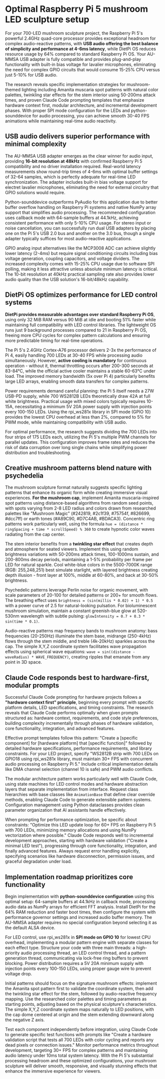 # Optimal Raspberry Pi 5 mushroom LED sculpture setup

For your 700-LED mushroom sculpture project, the Raspberry Pi 5's powerful 2.4GHz quad-core processor provides exceptional headroom for complex audio-reactive patterns, with **USB audio offering the best balance of simplicity and performance at 4-6ms latency**, while DietPi OS reduces resource usage by 64% compared to standard Raspberry Pi OS. Your AU-MMSA USB adapter is fully compatible and provides plug-and-play functionality with built-in bias voltage for lavalier microphones, eliminating the need for complex GPIO circuits that would consume 15-25% CPU versus just 5-10% for USB audio.

The research reveals specific implementation strategies for mushroom-themed lighting including Amanita muscaria spot patterns with natural color palettes, twinkling star effects for the stem interior using 50-200ms attack times, and proven Claude Code prompting templates that emphasize hardware context first, modular architecture, and incremental development phases. With proper SPI mode configuration for the LEDs and python-sounddevice for audio processing, you can achieve smooth 30-40 FPS animations while maintaining real-time audio reactivity.

## USB audio delivers superior performance with minimal complexity

The AU-MMSA USB adapter emerges as the clear winner for audio input, providing **16-bit resolution at 48kHz** with confirmed Raspberry Pi 5 compatibility and no driver installation required. Real-world latency measurements show round-trip times of 4-6ms with optimal buffer settings of 32-64 samples, which is perfectly adequate for real-time LED synchronization. The adapter includes built-in bias voltage support for electret lavalier microphones, eliminating the need for external circuitry that GPIO solutions would require.

Python-sounddevice outperforms PyAudio for this application due to better buffer overflow handling on Raspberry Pi systems and native NumPy array support that simplifies audio processing. The recommended configuration uses callback mode with 64-sample buffers at 44.1kHz, achieving consistent performance with only 5-10% CPU usage. For stereo input or noise cancellation, you can successfully run dual USB adapters by placing one on the Pi 5's USB 2.0 bus and another on the 3.0 bus, though a single adapter typically suffices for most audio-reactive applications.

GPIO analog input alternatives like the MCP3008 ADC can achieve slightly lower latency (2-4ms) but require signal conditioning circuits including bias voltage generation, coupling capacitors, and voltage dividers. The increased complexity comes with 15-25% CPU usage due to software SPI polling, making it less attractive unless absolute minimum latency is critical. The 10-bit resolution at 40kHz practical sampling rate also provides lower audio quality than the USB solution's 16-bit/48kHz capability.

## DietPi OS optimizes performance for LED control systems

**DietPi provides measurable advantages over standard Raspberry Pi OS**, using only 32 MiB RAM versus 90 MiB at idle and booting 51% faster while maintaining full compatibility with LED control libraries. The lightweight OS runs just 9 background processes compared to 21 in Raspberry Pi OS, freeing more CPU cycles for complex pattern calculations and ensuring more predictable timing for real-time operations.

The Pi 5's 2.4GHz Cortex-A76 processor delivers 2-3x the performance of Pi 4, easily handling 700 LEDs at 30-40 FPS while processing audio simultaneously. However, **active cooling is mandatory** for continuous operation - without it, thermal throttling occurs after 200-300 seconds at 83-84°C, while the official active cooler maintains a stable 60-63°C under load. The improved memory bandwidth (5x over Pi 4) particularly benefits large LED arrays, enabling smooth data transfers for complex patterns.

Power requirements demand careful planning: the Pi 5 itself needs a 27W USB-PD supply, while 700 WS2812B LEDs theoretically draw 42A at full white brightness. Practical usage with mixed colors typically requires 10-15A, necessitating a minimum 5V 20A power supply with injection points every 100-150 LEDs. Using the rpi_ws281x library in SPI mode (GPIO 10) provides the lowest CPU overhead at less than 2%, compared to 5% for PWM mode, while maintaining compatibility with USB audio.

For optimal performance, the research suggests dividing the 700 LEDs into four strips of 175 LEDs each, utilizing the Pi 5's multiple PWM channels for parallel updates. This configuration improves frame rates and reduces the risk of data corruption over long single chains while simplifying power distribution and troubleshooting.

## Creative mushroom patterns blend nature with psychedelia

The mushroom sculpture format naturally suggests specific lighting patterns that enhance its organic form while creating immersive visual experiences. **For the mushroom cap**, implement Amanita muscaria-inspired spot patterns using distance-based algorithms from random seed points, with spots varying from 2-8 LED radius and colors drawn from researched palettes like "Mushroom Magic" (#242819, #2c1f39, #75754f, #826699, #dcc7ff) or earth tones (#A89C90, #D7C4AB, #BDACA3). Concentric ring patterns work particularly well, using the formula `hue = (distance * ringSpacing + time * scrollSpeed) % 360` to create hypnotic color waves radiating from the cap center.

The stem interior benefits from a **twinkling star effect** that creates depth and atmosphere for seated viewers. Implement this using random brightness variations with 50-200ms attack times, 100-1000ms sustain, and 200-800ms decay periods, maintaining a 1-5% probability per frame per LED for natural sparkle. Cool white-blue colors in the 5500-7000K range (RGB: 255,248,251) best simulate starlight, with layered brightness creating depth illusion - front layer at 100%, middle at 60-80%, and back at 30-50% brightness.

Psychedelic patterns leverage Perlin noise for organic movement, with scale parameters of 20-100 for detailed patterns or 200+ for smooth flows. The breathing effect uses `brightness = (sin(millis * 0.02) + 1) * 0.5` with a power curve of 2.5 for natural-looking pulsation. For bioluminescent mushroom simulation, maintain a constant greenish-blue glow at 520-530nm wavelength with subtle pulsing: `glowIntensity = 0.7 + 0.3 * sin(time * 0.1)`.

Audio-reactive patterns map frequency bands to mushroom anatomy: bass frequencies (20-250Hz) illuminate the stem base, midrange (250-4kHz) flows through the stem middle, and treble (4k-20kHz) sparkles across the cap. The simple X,Y,Z coordinate system facilitates wave propagation effects using spherical wave equations: `wave = sin((distance - waveRadius) * WAVE_FREQUENCY)`, creating ripples that emanate from any point in 3D space.

## Claude Code responds best to hardware-first, modular prompts

Successful Claude Code prompting for hardware projects follows a **"hardware context first" principle**, beginning every prompt with specific platform details, LED specifications, and timing constraints. The research reveals that Claude Code performs optimally when given prompts structured as: hardware context, requirements, and code style preferences, building complexity incrementally through phases of hardware validation, core functionality, integration, and advanced features.

Effective prompt templates follow this pattern: "Create a [specific component] for [hardware platform] that [specific function]" followed by detailed hardware specifications, performance requirements, and library constraints. For your LED project, specify "WS2812B strip with 700 LEDs on GPIO18 using rpi_ws281x library, must maintain 30+ FPS with concurrent audio processing on Raspberry Pi 5." Include critical implementation details like DMA channel selection (channel 10 is safe) and PWM audio conflicts.

The modular architecture pattern works particularly well with Claude Code, using state machines for LED control modes and hardware abstraction layers that separate implementation from interface. Request class hierarchies with base classes like `AnimationBase` that define clear override methods, enabling Claude Code to generate extensible pattern systems. Configuration management using Python dataclasses provides clean parameter organization that AI assistants handle effectively.

When prompting for performance optimization, be specific about constraints: "Optimize this LED update loop for 60+ FPS on Raspberry Pi 5 with 700 LEDs, minimizing memory allocations and using NumPy vectorization where possible." Claude Code responds well to incremental development approaches, starting with hardware validation ("Create a minimal LED test"), progressing through core functionality, integration, and finally advanced features. Always request error handling explicitly, specifying scenarios like hardware disconnection, permission issues, and graceful degradation under load.

## Implementation roadmap prioritizes core functionality

Begin implementation with **python-sounddevice configuration** using this optimal setup: 64-sample buffers at 44.1kHz in callback mode, processing audio data as NumPy arrays for efficient FFT analysis. Install DietPi for the 64% RAM reduction and faster boot times, then configure the system with performance governor settings and increased audio buffer memory. The AU-MMSA adapter requires no special configuration beyond selecting it as the default ALSA device.

For LED control, use rpi_ws281x in **SPI mode on GPIO 10** for lowest CPU overhead, implementing a modular pattern engine with separate classes for each effect type. Structure your code with three main threads: a high-priority audio processing thread, an LED control thread, and a pattern generation thread, communicating via lock-free ring buffers to prevent blocking. Power distribution requires a 5V 20A minimum supply with injection points every 100-150 LEDs, using proper gauge wire to prevent voltage drop.

Initial patterns should focus on the signature mushroom effects: implement the Amanita spot pattern first to validate the coordinate system, then add the twinkling star effect for the stem, followed by audio-reactive frequency mapping. Use the researched color palettes and timing parameters as starting points, adjusting based on the physical sculpture's characteristics. The simple X,Y,Z coordinate system maps naturally to LED positions, with the cap dome centered at origin and the stem extending downward along the negative Z axis.

Test each component independently before integration, using Claude Code to generate specific test functions with prompts like "Create a hardware validation script that tests all 700 LEDs with color cycling and reports any dead pixels or connection issues." Monitor performance metrics throughout development, targeting 30+ FPS for complex patterns and maintaining audio latency under 10ms total system latency. With the Pi 5's substantial processing headroom and these optimized configurations, your mushroom sculpture will deliver smooth, responsive, and visually stunning effects that enhance the immersive experience for viewers.